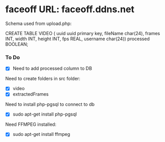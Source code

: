 # faceoff URL: faceoff.ddns.net

Schema used from upload.php:

CREATE TABLE VIDEO (
  uuid uuid primary key,
  fileName char(24),
  frames INT,
  width INT,
  height INT,
  fps REAL,
  username char(24))
  processed BOOLEAN;

### To Do
- [x] Need to add processed column to DB

Need to create folders in src folder:
- [x] video
- [x] extractedFrames

Need to install php-pgsql to connect to db
- [x] sudo apt-get install php-pgsql

Need FFMPEG installed:
- [x] sudo apt-get install ffmpeg
